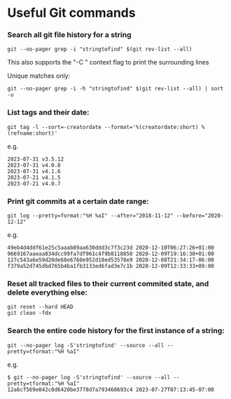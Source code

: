 # Useful Git commands

### Search all git file history for a string

```
git --no-pager grep -i "stringtofind" $(git rev-list --all)
```

This also supports the "-C <N>" context flag to print the <N> surrounding lines

Unique matches only:

```
git --no-pager grep -i -h "stringtofind" $(git rev-list --all) | sort -u
```

### List tags and their date:

```
git tag -l --sort=-creatordate --format='%(creatordate:short) %(refname:short)'
```
e.g.

```
2023-07-31 v3.5.12
2023-07-31 v4.0.8
2023-07-31 v4.1.6
2023-07-21 v4.1.5
2023-07-21 v4.0.7
```

### Print git commits at a certain date range:

```
git log --pretty=format:"%H %aI" --after="2018-11-12" --before="2020-12-12"
```

e.g.

```
49eb4d4ddf61e25c5aaab89aa630ddd3c7f3c23d 2020-12-10T06:27:26+01:00
9669167aaeaa834dcc99fa7df961c4f9b8118850 2020-12-09T19:16:30+01:00
127c543a6e59d20de68e6760e952d18ed53578e9 2020-12-08T21:34:17-06:00
f379a52d745dbd765b4ba1fb3133ed6fad3e7c1b 2020-12-09T12:33:33+09:00
```

### Reset all tracked files to their current commited state, and delete everything else:

```
git reset --hard HEAD
git clean -fdx
```

### Search the entire code history for the first instance of a string:

```
git --no-pager log -S'stringtofind' --source --all --pretty=tformat:"%H %aI"
```

e.g.

```
$ git --no-pager log -S'stringtofind' --source --all --pretty=tformat:"%H %aI" 
12a6cf569e042c0d6420be3778d7a793460693c4 2023-07-27T07:13:45-07:00
```
